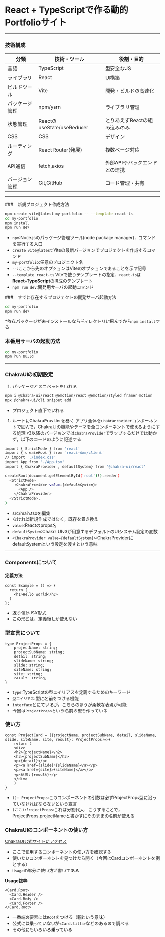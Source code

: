 # React + TypeScriptで作る動的Portfolioサイト

---

### 技術構成
|分類|技術・ツール|役割・目的|
|---|---|---|
|言語|TypeScript|型安全なJS|
|ライブラリ|React|UI構築|
|ビルドツール|Vite|開発・ビルドの高速化|
|パッケージ管理|npm/yarn|ライブラリ管理|
|状態管理|ReactのuseState/useReducer|とりあえずReactの組み込みのみ|
|CSS|CSS|デザイン|
|ルーティング|React Router(発展)|複数ページ対応|
|API通信|fetch,axios|外部APIやバックエンドとの連携|
|バージョン管理|Git,GitHub|コード管理・共有|

---

###　新規プロジェクト作成方法

```bash
npm create vite@latest my-portfolio -- --template react-ts
cd my-portfolio
npm install
npm run dev
```
- `npm`:Node.jsのパッケージ管理ツール(node package manager)．コマンドを実行する入口
- `create vite@latest`:Viteの最新バージョンでプロジェクトを作成するコマンド
- `my-portfolio`:任意のプロジェクト名
- `--`:ここから先のオプションはViteのオプションであることを示す記号
- `--template react-ts`:Viteで使うテンプレートの指定．`react-ts`は**React+TypeScript**の構成のテンプレート
- `npm run dev`:開発用サーバの起動コマンド

###　すでに存在するプロジェクトの開発サーバ起動方法

```bash
cd my-portfolio
npm run dev
```
*依存パッケージが未インストールならディレクトリに飛んでから`npm install`する

### 本番用サーバの起動方法

```bash
cd my-portfolio
npm run build
```

---

### ChakraUIの初期設定

1. パッケージとスニペットをいれる

```bash
npm i @chakra-ui/react @emotion/react @emotion/styled framer-motion
npx @chakra-ui/cli snippet add
```
- プロジェクト直下でいれる

1. ルートにChakraProviderを巻く
アプリ全体を`ChakraProvider`コンポーネントで囲んで，ChakraUIの機能やテーマを全コンポーネントで使えるようにする処理
v3以降のバージョンでは`ChakraProvider`でラップするだけでは動かず，以下のコードのように記述する

```bash
import { StrictMode } from 'react'
import { createRoot } from 'react-dom/client'
// import './index.css'
import App from './App.tsx'
import { ChakraProvider , defaultSystem} from '@chakra-ui/react'

createRoot(document.getElementById('root')!).render(
  <StrictMode>
    <ChakraProvider value={defaultSystem}>
      <App />
    </ChakraProvider>
  </StrictMode>,
)
```

- src/main.tsxを編集
- なければ新規作成ではなく，既存を置き換え
- `value`:Reactのprops名
- `defaultSystem`:Chakra UIv3が用意するデフォルトのUIシステム設定の変数
- `<ChakraProvider value={defaultSystem}>`:ChakraProviderにdefaultSystemという設定を渡すという意味

---

### Componentsについて

#### 定義方法
```tsx
const Example = () => {
  return (
    <h1>Hello world</h1>
  )
};
```

- 返り値はJSX形式
- この形式は，定義後しか使えない

### 型宣言について

```tsx
type ProjectProps = {
    projectName: string;
    projectSubName: string;
    detail: string;
    slideName: string;
    slide: string;
    siteName: string;
    site: string;
    result: string;
}
```
- `type`:TypeScriptの型エイリアスを定義するためのキーワード
- `型エイリアス`:型に名前をつける機能
- `interface`とにているが，こちらのほうが柔軟な表現が可能
- 今回は`ProjectProps`という名前の型を作っている

### 使い方

```tsx
const ProjectCard = ({projectName, projectSubName, detail, slideName, slide, siteName, site, result}: ProjectProps)=>{
    return (
    <div>
    <h2>{projectName}</h2>
    <h3>{projectSubName}</h3>
    <p>{detail}</p>
    <p><a href={slide}>{slideName}</a></p>
    <p><a href={site}>{siteName}</a></p>
    <p>結果：{result}</p>
    </div>
    )
}
```

- `(): ProjectProps`:このコンポーネントの引数は必ずProjectProps型に沿っていなければならないという宣言
- `(ここ):ProjectProps`:これは分割代入．こうすることで，ProjectProps.projectNameと書かずにそのままの名前が使える

### ChakraUIのコンポーネントの使い方

[ChakraUI公式サイトにアクセス](https://chakra-ui.com/docs/components/concepts/overview)
- ここで使用するコンポーネントの使い方を確認する
- 使いたいコンポーネントを見つけたら開く（今回はCardコンポーネントを例とする）
- `Usage`の部分に使い方が書いてある
  
**Usage抜粋**
```tsx
<Card.Root>
  <Card.Header />
  <Card.Body />
  <Card.Footer />
</Card.Root>
```
- 一番端の要素には`Root`をつける（親という意味）
- 公式には乗っていないが`<Card.title>`などのあるので調べる
- その他にもいろいろ乗っている